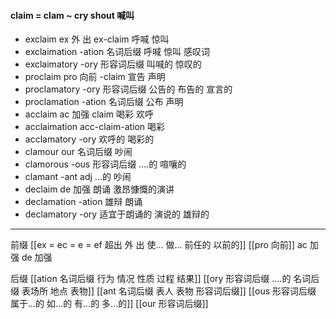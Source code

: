 #### claim = clam ~ cry shout 喊叫
- exclaim  ex 外 出 ex-claim  呼喊 惊叫
- exclaimation -ation 名词后缀 呼喊 惊叫 感叹词
- exclaimatory -ory 形容词后缀 叫喊的 惊叹的
- proclaim pro 向前 -claim 宣告 声明 
- proclamatory -ory 形容词后缀  公告的 布告的 宣言的
- proclamation -ation 名词后缀  公布 声明
- acclaim ac 加强 claim  喝彩 欢呼
- acclaimation acc-claim-ation 喝彩
- acclamatory -ory 欢呼的 喝彩的
- clamour our 名词后缀 吵闹  
- clamorous -ous 形容词后缀 ....的 喧嚷的
- clamant -ant  adj  ...的  吵闹
- declaim  de 加强  朗诵 激昂慷慨的演讲
- declamation  -ation 雄辩 朗诵
- declamatory -ory 适宜于朗诵的 演说的 雄辩的


---
前缀
[[ex  = ec = e = ef 超出 外 出 使... 做... 前任的 以前的]]
[[pro 向前]]
ac 加强
de 加强

后缀
[[ation 名词后缀  行为 情况 性质 过程 结果]]
[[ory 形容词后缀 ....的 名词后缀 表场所 地点 表物]]
[[ant 名词后缀 表人 表物 形容词后缀]]
[[ous 形容词后缀 属于...的 如...的 有...的 多...的]]
[[our 形容词后缀]]